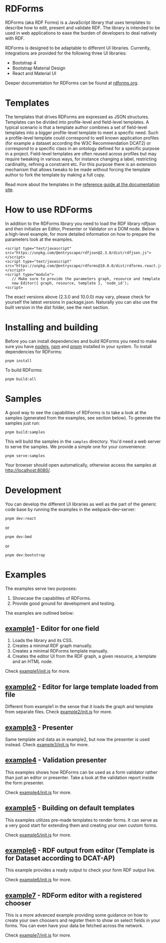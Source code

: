 # RDForms

RDForms (aka RDF Forms) is a JavaScript library that uses templates to describe how to edit, present and validate RDF. The library is intended to be used in web applications to ease the burden of developers to deal natively with RDF.

RDForms is designed to be adaptable to different UI libraries. Currently, integrations are provided for the following three UI libraries:

- Bootstrap 4
- Bootstrap Material Design
- React and Material UI

Deeper documentation for RDForms can be found at [rdforms.org](https://rdforms.org).

# Templates

The templates that drives RDForms are expressed as JSON structures. Templates can be divided into profile-level and field-level templates. A typical scenario is that a template author combines a set of field-level templates into a bigger profile-level template to meet a specific need. Such a profile-level template could correspond to well known application profiles (for example a dataset according the W3C Recommendation DCAT2) or correspond to a specific class in an ontology defined for a specific purpose in a project. Field-level templates are often reused across profiles but may require tweaking in various ways, for instance changing a label, restricting cardinality, refining a constraint etc. For this purpose there is an extension mechanism that allows tweaks to be made without forcing the template author to fork the template by making a full copy.

Read more about the templates in the [reference guide at the documentation site](https://rdforms.org/#!templateReference.md).

# How to use RDForms

In addition to the RDForms library you need to load the RDF library rdfjson and then initialize an Editor, Presenter or Validator on a DOM node. Below is a high-level example, for more detailed information on how to prepare the parameters look at the examples.

    <script type="text/javascript" src="https://unpkg.com/@entryscape/rdfjson@2.3.0/dist/rdfjson.js"></script>
    <script type="text/javascript" src="https://unpkg.com/@entryscape/rdforms@10.0.0/dist/rdforms.react.js"></script>
    <script type="module">
       // Make sure to provide the parameters graph, resource and template
       new Editor({ graph, resource, template }, 'node_id');
    <script>

The exact versions above (2.3.0 and 10.0.0) may vary, please check for yourself the latest versions in package.json. Naturally you can also use the built version in the dist folder, see the next section.

# Installing and building

Before you can install dependencies and build RDForms you need to make sure you have [nodejs](http://nodejs.org/), [npm](https://www.npmjs.org/) and [pnpm](https://pnpm.io/) installed in your system. To install dependencies for RDForms:

    pnpm install

To build RDForms:

    pnpm build:all

# Samples

A good way to see the capabilities of RDForms is to take a look at the samples (generated from the examples, see section below). To generate the samples just run:

    pnpm build:samples

This will build the samples in the `samples` directory. You'd need a web server to serve the samples. We provide a simple one for your convenience:

    pnpm serve:samples

Your browser should open automatically, otherwise access the samples at [http://localhost:8080/](http://localhost:8080/).

# Development

You can develop the different UI libraries as well as the part of the generic code base by running the examples in the webpack-dev-server:

```$js
pnpm dev:react
```

or

```$js
pnpm dev:bmd
```

or

```$js
pnpm dev:bootstrap
```

# Examples

The examples serve two purposes:

1. Showcase the capabilites of RDForms.
2. Provide good ground for development and testing.

The examples are outlined below:

## [example1](http://localhost:8080/react/example1) - Editor for one field

1. Loads the library and its CSS.
2. Creates a minimal RDF graph manually.
3. Creates a minimal RDForms template manually.
4. Creates the editor UI from the RDF graph, a given resource, a template and an HTML node.

Check [example1/init.js](http://localhost:8080/react/example1/init.js) for more.

## [example2](http://localhost:8080/react/example2) - Editor for large template loaded from file

Different from example1 in the sense that it loads the graph and template from separate files.
Check [example2/init.js](http://localhost:8080/react/example2/init.js) for more.

## [example3](http://localhost:8080/react/example3) - Presenter

Same template and data as in example2, but now the presenter is used instead.
Check [example3/init.js](http://localhost:8080/react/example3/init.js) for more.

## [example4](http://localhost:8080/react/example4) - Validation presenter

This examples shows how RDForms can be used as a form validator rather than just an editor or presenter.
Take a look at the validation report inside the form presenter.

Check [example4/init.js](http://localhost:8080/react/example4/init.js) for more.

## [example5](http://localhost:8080/react/example5) - Building on default templates

This examples utilizes pre-made templates to render forms. It can serve as a very good start for extending them and creating your
own custom forms.

Check [example5/init.js](http://localhost:8080/react/example5/init.js) for more.

## [example6](http://localhost:8080/react/example6) - RDF output from editor (Template is for Dataset according to DCAT-AP)

This example provides a ready output to check your form RDF output live.

Check [example6/init.js](http://localhost:8080/react/example6/init.js) for more.

## [example7](http://localhost:8080/react/example7) - RDForm editor with a registered chooser

This is a more advanced example providing some guidance on how to create your own choosers and register them to show on
select fields in your forms. You can even have your data be fetched across the network.

Check [example7/init.js](http://localhost:8080/rect/example7/init.js) for more.
